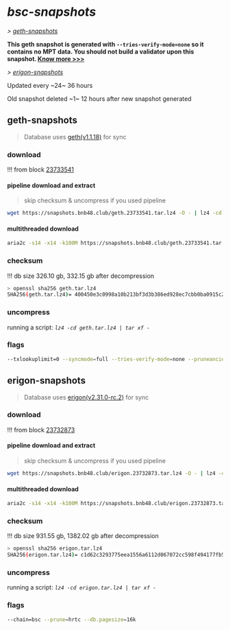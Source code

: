 # *bsc-snapshots*


*\> [geth-snapshots](#geth-snapshots)*

**This geth snapshot is generated with `--tries-verify-mode=none` so it contains no MPT data. You should not build a validator upon this snapshot. [Know more >>>](https://github.com/bnb-chain/bsc/pull/926)**

*\> [erigon-snapshots](#erigon-snapshots)*

Updated every ~24~ 36 hours

Old snapshot deleted ~1~ 12 hours after new snapshot generated

## geth-snapshots


> Database uses [geth(v1.1.18)](https://github.com/bnb-chain/bsc/releases/tag/v1.1.18) for sync


### download

<!-- begin_geth -->

!!! from block [23733541](https://bscscan.com/block/23733541)

#### pipeline download and extract
> skip checksum & uncompress if you used pipeline
```bash
wget https://snapshots.bnb48.club/geth.23733541.tar.lz4 -O - | lz4 -cd | tar xf -
```

#### multithreaded download

```bash
aria2c -s14 -x14 -k100M https://snapshots.bnb48.club/geth.23733541.tar.lz4 -o geth.tar.lz4
```


### checksum

!!! db size 326.10 gb, 332.15 gb after decompression
```bash
> openssl sha256 geth.tar.lz4
SHA256(geth.tar.lz4)= 400450e3c0998a10b213bf3d3b386ed928ec7cbb0ba0915c238709f9fc2a72e9
```

<!-- end_geth -->

### uncompress


running a script: _`lz4 -cd geth.tar.lz4 | tar xf -`_


### flags


```bash
--txlookuplimit=0 --syncmode=full --tries-verify-mode=none --pruneancient=true --diffblock=5000
```


## erigon-snapshots


> Database uses [erigon(v2.31.0-rc.2)](https://github.com/ledgerwatch/erigon/releases/tag/v2.31.0-rc.2) for sync


### download

<!-- begin_erigon -->

!!! from block [23732873](https://bscscan.com/block/23732873)

#### pipeline download and extract
> skip checksum & uncompress if you used pipeline
```bash
wget https://snapshots.bnb48.club/erigon.23732873.tar.lz4 -O - | lz4 -cd | tar xf -
```

#### multithreaded download

```bash
aria2c -s14 -x14 -k100M https://snapshots.bnb48.club/erigon.23732873.tar.lz4 -o erigon.tar.lz4
```


### checksum

!!! db size 931.55 gb, 1382.02 gb after decompression
```bash
> openssl sha256 erigon.tar.lz4
SHA256(erigon.tar.lz4)= c1d62c3293775eea1556a6112d067072cc598f494177fb5771f8a5c42828438c
```

<!-- end_erigon -->


### uncompress


running a script: _`lz4 -cd erigon.tar.lz4 | tar xf -`_


### flags


```bash
--chain=bsc --prune=hrtc --db.pagesize=16k
```
